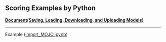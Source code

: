 ## Scoring Examples by Python

[**Document(Saving, Loading, Downloading, and Uploading Models)**](https://docs.h2o.ai/h2o/latest-stable/h2o-docs/save-and-load-model.html)  

***
Example ([import_MOJO.ipynb](import_MOJO.ipynb))

